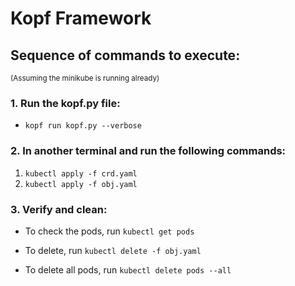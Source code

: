 # Kopf Framework #

## Sequence of commands to execute: ##

<sub>(Assuming the minikube is running already)</sub>

### 1. Run the kopf.py file: ###

- ```kopf run kopf.py --verbose```


### 2. In another terminal and run the following commands: ###
1. ```kubectl apply -f crd.yaml```
3. ```kubectl apply -f obj.yaml```


### 3. Verify and clean: ###
 - To check the pods, run ```kubectl get pods```

 - To delete, run ```kubectl delete -f obj.yaml```

 - To delete all pods, run ```kubectl delete pods --all```
